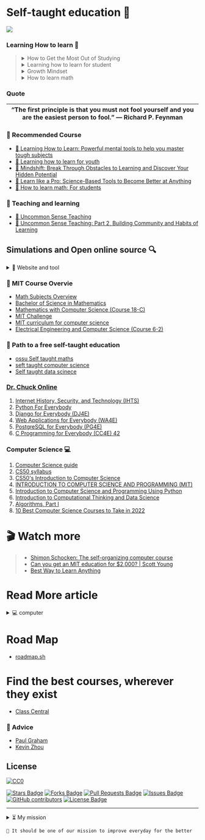 # Self-taught education 🚀 
![](https://komarev.com/ghpvc/?username=Self-Taught&color=brightgreen&label=VISITORS)

### Learning How to learn 🔎
> <details>
>  <summary> How to Get the Most Out of Studying</summary>
>  <br/>
>	
> <!--START_SECTION:activity-->	
> - [🎬 How to Get the Most Out of Studying](https://www.youtube.com/watch?v=htv6eap1-_M&list=PL85708E6EA236E3DB&index=1)
>    * [Part 1 of 5, "Beliefs That Make You Fail... Or Succeed"](https://www.youtube.com/watch?v=RH95h36NChI&list=PL85708E6EA236E3DB&index=2) | [សរុបខ្លឹមសារ]()
>    * [Part 2 of 5, "What Students Should Know About How People Learn"](https://www.youtube.com/watch?v=9O7y7XEC66M&list=PL85708E6EA236E3DB&index=3) | [សរុបខ្លឹមសារ]()
>    * [Part 3 of 5, "Cognitive Principles for Optimizing Learning"](https://www.youtube.com/watch?v=1xeHh5DnCIw&list=PL85708E6EA236E3DB&index=4) | [សរុបខ្លឹមសារ]()
>    * [Part 4 of 5, "Putting Principles for Learning into Practice"](https://www.youtube.com/watch?v=E9GrOxhYZdQ&list=PL85708E6EA236E3DB&index=5) | [សរុបខ្លឹមសារ]()
>    * [Part 5 of 5, "I Blew the Exam, Now What?"](https://www.youtube.com/watch?v=-QVRiMkdRsU&list=PL85708E6EA236E3DB&index=6) | [សរុបខ្លឹមសារ]()		
>  <!--END_SECTION:activity-->
>  </details>
>	
> <details>
> <summary> Learning how to learn for student</summary>
>  <br/>
>	
>  <!--START_SECTION:activity-->
>  - Learning how to learn for student
>     * [🎬 Learning How to Learn: Powerful mental tools to help you master tough subjects](https://www.youtube.com/playlist?list=PL-9r0qXR0Kq1TA2W6SpKLYZTP-_xfbebw)
>     * [🎬 Learning how to learn for youth](https://www.youtube.com/playlist?list=PL9naDPbckPtDjtdJR3fA8K9OR_Dx14kMY)
>     * [🎬 Mindshift: Break Through Obstacles to Learning and Discover Your Hidden Potential]()
>     * [🎬 Learn like a pro: Science-Based Tools to Become Better at Anything](https://www.youtube.com/playlist?list=PLquUE84HehPSLPUTOZEOWCB2DAsjVsQjl)
>     * [🎬 How to Learn Spanish in a Month - Language Learning Documentary](https://www.youtube.com/watch?v=aZke6Va7kJU&t=157s)
>  <!--END_SECTION:activity-->
>  </details>
>
>  <details>
>  <summary> Growth Mindset</summary>
>  <br/>
>	
>  <!--START_SECTION:activity-->
>  >Do 1% effort for 100 days - [Prof Ryan O'Donnell](https://www.youtube.com/watch?v=YFUIPg8P2sY&t=332s)
>    - [🎬 You Can Learn Anything](https://www.youtube.com/watch?v=beSsSAUf-oc)
>    - [🎬 How to grow your brain](https://www.youtube.com/watch?v=GWSZ1DKjNzY)
>    - [🎬 The Growth Mindset](https://www.youtube.com/watch?v=wh0OS4MrN3E)
>    - [🎬 Developing Growth Mindset with Carol Dweck](https://www.youtube.com/watch?v=hiiEeMN7vbQ)
>    - [🎬 Learning how to learn | Barbara Oakley | TEDxOaklandUniversity](https://www.youtube.com/watch?v=O96fE1E-rf8)
>    - [🎬 The Power of Asking How | Olav Schewe | TEDxWCMephamHigh](https://www.youtube.com/watch?v=dpsr0SJ7jQI)
>    - [🎬 Richard Hamming: "Learning to Learn"](https://www.youtube.com/playlist?list=PL2FF649D0C4407B30)
>  <!--END_SECTION:activity-->
>  </details>
>
>  <details>
>  <summary> How to learn math</summary>
>   <br/>
> 	
>  <!--START_SECTION:activity-->
>  - [📄 How to Study Math](https://tutorial.math.lamar.edu/Extras/StudyMath/HowToStudyMath.aspx)
>    * [📄 General Tips For Studying Mathematics](https://tutorial.math.lamar.edu/Extras/StudyMath/GeneralTips.aspx)
>    * [📄 Taking Notes](https://tutorial.math.lamar.edu/Extras/StudyMath/TakingNotes.aspx)
>    * [📄 Getting Help](https://tutorial.math.lamar.edu/Extras/StudyMath/GettingHelp.aspx)
>    * [📄 Homework](https://tutorial.math.lamar.edu/Extras/StudyMath/Homework.aspx)
>    * [📄 Problem Solving](https://tutorial.math.lamar.edu/Extras/StudyMath/ProblemSolving.aspx)
>    * [📄 Studying For Exams](https://tutorial.math.lamar.edu/Extras/StudyMath/StudyForExam.aspx)
>    * [📄 Taking An Exam](https://tutorial.math.lamar.edu/Extras/StudyMath/TakingExam.aspx)
>    * [📄 Learn From Your Errors](https://tutorial.math.lamar.edu/Extras/StudyMath/Errors.aspx)	
>  - [🎬 How to Learn Math: For student](https://www.youtube.com/playlist?list=PLWM_YBhktZmyfVJKXSKSVnHrFvMpv-JIU)
>  <!--END_SECTION:activity-->
>   </details>

### Quote

| **“The first principle is that you must not fool yourself and you are the easiest person to fool.”**  ― Richard P. Feynman |
|:-------------:|

### 🚩 Recommended Course 
- [🔖 Learning How to Learn: Powerful mental tools to help you master tough subjects](https://www.coursera.org/learn/learning-how-to-learn) 
- [🔖 Learning how to learn for youth](https://www.coursera.org/learn/learning-how-to-learn-youth)  
- [🔖 Mindshift: Break Through Obstacles to Learning and Discover Your Hidden Potential](https://www.coursera.org/learn/mindshift)
- [🔖 Learn like a Pro: Science-Based Tools to Become Better at Anything](https://www.edx.org/course/llap?index=product&queryID=ec48b54cc22431a39eb1e7136358ec48&position=1)
- [🔖 How to learn math: For students](https://learning.edx.org/course/course-v1:StanfordOnline+GSE-YEDUC115-S+1T2020/home)

### 📑 Teaching and learning
- [🚩 Uncommon Sense Teaching](https://www.coursera.org/learn/uncommon-sense-teaching)
- [🚩 Uncommon Sense Teaching: Part 2, Building Community and Habits of Learning](https://www.coursera.org/learn/building-community-habits-of-learning)
## Simulations and Open online source 🔍 
<details>
  <summary> 🔧 Website and tool</summary>
  <br/>
    
<!--START_SECTION:activity-->
- [🌐 Phet Stimulation](https://phet.colorado.edu/en/simulations/filter?subjects=math&type=html,prototype)
- [🌐 Geogebra](https://www.geogebra.org/u/tontanhak97)
- [🌐 Khan Academy](https://www.khanacademy.org/teacher/dashboard)
- [🌐 OpenStax](https://openstax.org/subjects)
- [🌐 CK-12](https://www.ck12.org/my/dashboard-new/)
- [🌐 MIT OpenCourseWare](https://ocw.mit.edu/)
- [🌐 Better Explained](https://betterexplained.com/)
- [🌐 Youcubed](https://www.youcubed.org/)
- [🌐 Coursera](https://www.coursera.org/programs/placeholder-gzyqu?currentTab=CATALOG)
<!--END_SECTION:activity-->
</details>

### 🚩 MIT Course Overvie
- [Math Subjects Overview](https://math.mit.edu/academics/undergrad/subjects/)
- [Bachelor of Science in Mathematics](http://catalog.mit.edu/degree-charts/mathematics-course-18/#generalmathematicstext)
- [Mathematics with Computer Science (Course 18-C)](http://catalog.mit.edu/degree-charts/mathematics-computer-science-course-18-c/)
- [MIT Challenge](https://www.scotthyoung.com/blog/myprojects/mit-challenge-2/)
- [MIT curriculum for computer science](http://catalog.mit.edu/degree-charts/computer-science-engineering-course-6-3/)
- [Electrical Engineering and Computer Science (Course 6-2)](http://catalog.mit.edu/degree-charts/electrical-engineering-computer-science-course-6-2/)

### 🧮 Path to a free self-taught education
- [ossu Self taught maths](https://github.com/Tontan-Hak/self_taught_math)
- [seft taught computer science](https://github.com/Tontan-Hak/seft-taught-computer-science)
- [Self taught data scinece](https://github.com/Tontan-Hak/self-taught-data-science)
### [Dr. Chuck Online](https://online.dr-chuck.com/)
1. [Internet History, Security, and Technology (IHTS)](https://ihts.pr4e.com/lessons)
1. [Python For Everybody](https://www.py4e.com/lessons)
1. [Django for Everybody (DJ4E)](https://www.dj4e.com/lessons)
1. [Web Applications for Everybody (WA4E)](https://www.wa4e.com/lessons)
1. [PostgreSQL for Everybody (PG4E)](https://www.pg4e.com/lessons)
1. [C Programming for Everybody (CC4E) 42](https://www.cc4e.com/lessons)

### Computer Science 💻
1. [Computer Science guide](https://drive.google.com/file/d/1ddRjY8pe8YwCW0CQ-zUGyGOfEOTDkomt/view?usp=sharing)
1. [CS50 syllabus](https://cs50.harvard.edu/college/2022/fall/syllabus/)
1. [CS50's Introduction to Computer Science](https://www.edx.org/course/introduction-computer-science-harvardx-cs50x)
1. [INTRODUCTION TO COMPUTER SCIENCE AND PROGRAMMING (MIT)](https://ocw.mit.edu/courses/6-00sc-introduction-to-computer-science-and-programming-spring-2011/pages/syllabus/)
1. [Introduction to Computer Science and Programming Using Python](https://www.edx.org/course/introduction-to-computer-science-and-programming-7)
1. [Introduction to Computational Thinking and Data Science](https://www.edx.org/course/introduction-to-computational-thinking-and-data-4)
1. [Algorithms, Part I](https://www.coursera.org/learn/algorithms-part1)
1. [10 Best Computer Science Courses to Take in 2022](https://www.freecodecamp.org/news/best-computer-science-courses/)
# 🎬 Watch more
> * [Shimon Schocken: The self-organizing computer course](https://www.youtube.com/watch?v=iE7YRHxwoDs)
> * [Can you get an MIT education for $2,000? | Scott Young](https://www.youtube.com/watch?v=piSLobJfZ3c)
> * [Best Way to Learn Anything](https://www.youtube.com/watch?v=J2JGiJNUsD4)

# Read More article
<details>
  <summary> 💻 computer</summary>
  <br/>
    
<!--START_SECTION:activity-->
- [Command Line Commands – CLI Tutorial](https://www.freecodecamp.org/news/command-line-commands-cli-tutorial/)
- [Git and Github](https://www.freecodecamp.org/news/git-and-github-for-beginners/?fbclid=IwAR2Ja0fjNRBCqzqwybaaxEC1CEEkR4Su0ObCfrBIcnmGbFKr0gEh5VGCdO0) | [How to Use Git and GitHub – Introduction for Beginners](https://www.freecodecamp.org/news/introduction-to-git-and-github/?fbclid=IwAR09duTD5SNEiIMEiSuhuBbaM-O3UNmlGJFfoljwbbBXt-cc53sVSlyMo7E#why-should-you-learn-git-and-github) | [Git vs GitHub – What is Version Control and How Does it Work?](https://www.freecodecamp.org/news/git-and-github-overview/)
- [What is PHP](https://www.freecodecamp.org/news/what-is-php-write-your-first-php-program/?fbclid=IwAR3FovQJ4Sb_c7flCB_Kwt7JEw8WZG3WiRRA2N7LgDSI2UUTHF0l41xB8Oo)
- [Object-Oriented Programming in Python](https://www.freecodecamp.org/news/object-oriented-programming-in-python/?fbclid=IwAR2MOM6ydxFT-T18_v2pvgMYqGqPBcG9_G9p1veCYIzBlYdo8_N9K7vfTeA)
- [What is Software Engineering?](https://www.freecodecamp.org/news/what-is-software-engineering-how-to-become-a-software-engineer/)
- [What is a Full Stack Developer? Back End + Front End = Full Stack Engineer](https://www.freecodecamp.org/news/what-is-a-full-stack-developer-full-stack-engineer-guide/)
- [How to Become a Front End Developer – Front End Web Dev Skills](https://www.freecodecamp.org/news/how-to-become-a-frontend-developer/)
- [Frontend VS Backend – What's the Difference?](https://www.freecodecamp.org/news/frontend-vs-backend-whats-the-difference/)
- [What is a Computer Scientist? What Exactly Do CS Majors Do?](https://www.freecodecamp.org/news/what-is-a-computer-scientist-what-exactly-do-cs-majors-do/)
- [Computer Science VS Information Technology – What's the Difference Between CS and IT?](https://www.freecodecamp.org/news/computer-science-vs-information-technology-whats-the-difference/)
- [What is Data Science? What a Data Scientist Actually Does](https://www.freecodecamp.org/news/what-is-data-science-what-a-data-scientist-actually-does/)
- [OOP Meaning – What is Object-Oriented Programming?](https://www.freecodecamp.org/news/what-is-object-oriented-programming/?fbclid=IwAR3tqDDjc5HaAn1O149EEJcfbKntiX98XL6jB0qHgPPOJ7hhCmD524_jOnk)
- [UX vs UI – What's the Difference? Definition and Meaning](https://www.freecodecamp.org/news/ux-vs-ui-whats-the-difference-definition-and-meaning/?fbclid=IwAR3kbCHM9DPcNyF3WYkV-m9zHVuYZnhTooJpZzymqdQ-yUC437R2DmXdp0A)
- [How to Set an Environment Variable in Linux](https://www.freecodecamp.org/news/how-to-set-an-environment-variable-in-linux/)
- [Markdown Cheat Sheet – How to Write Articles in Markdown Language](https://www.freecodecamp.org/news/markdown-cheatsheet/?fbclid=IwAR1U4UKXTGJXTZajL9uhZhkLivLX2-dvB9Xa9ipSbcYIo9ncuFIpcU11f_E)
- [What is Localhost? Local Host IP Address Explained](https://www.freecodecamp.org/news/what-is-localhost/)
<!--END_SECTION:activity-->
</details>

# Road Map
* [roadmap.sh](https://roadmap.sh/pdfs?fbclid=IwAR3xUciH9qbFMnbnOiyr60idmfiR0tMPNANZ1Q3ZuJLcoq-lL_mjbuHgcyc)

# Find the best courses, wherever they exist
- [Class Central](https://www.classcentral.com/)
### 📑 Advice
* [Paul Graham](http://paulgraham.com/)
* [Kevin Zhou](https://knzhou.github.io/?fbclid=IwAR3YuCDlUzAfwI3tEHD_TN0cv8BEGAHi0Nt9FWFiaENO8yQ0tXI8q4GM4UA)

## License   
[![CC0](https://licensebuttons.net/p/zero/1.0/88x31.png)](https://creativecommons.org/publicdomain/zero/1.0/)

<a href="https://github.com/Tontan-Hak/Self-Taught/stargazers"><img src="https://img.shields.io/github/stars/Tontan-Hak/Self-Taught" alt="Stars Badge"/></a>
<a href="https://github.com/Tontan-Hak/Self-Taught/network/members"><img src="https://img.shields.io/github/forks/Tontan-Hak/Self-Taught" alt="Forks Badge"/></a>
<a href="https://github.com/Tontan-Hak/Self-Taught/pulls"><img src="https://img.shields.io/github/issues-pr/Tontan-Hak/Self-Taught" alt="Pull Requests Badge"/></a>
<a href="https://github.com/Tontan-Hak/Self-Taught/issues"><img src="https://img.shields.io/github/issues/Tontan-Hak/Self-Taught" alt="Issues Badge"/></a>
<a href="https://github.com/Tontan-Hak/Self-Taught/graphs/contributors"><img alt="GitHub contributors" src="https://img.shields.io/github/contributors/Tontan-Hak/Self-Taught?color=2b9348"></a>
<a href="https://github.com/Tontan-Hak/Self-Taught/blob/main/license"><img src="https://img.shields.io/github/license/Tontan-Hak/Self-Taught?color=2b9348" alt="License Badge"/></a>

--- 
<details>
  <summary>⏳ My mission</summary>
  <br/>

<!--START_SECTION:activity-->
	I am happy when I can improve myself just 1% everyday
<!--END_SECTION:activity-->
</details>

	💪 It should be one of our mission to improve everyday for the better

